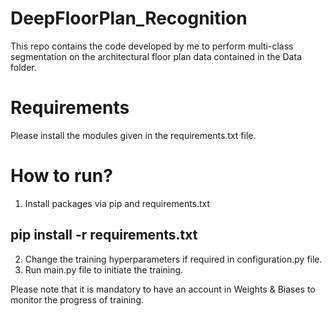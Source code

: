 # DeepFloorPlan_Recognition

This repo contains the code developed by me to perform multi-class segmentation on the architectural floor plan data contained in the Data folder.

# Requirements

Please install the modules given in the requirements.txt file. 

# How to run?
1. Install packages via pip and requirements.txt

 ## pip install -r requirements.txt

2. Change the training hyperparameters if required in configuration.py file.
3. Run main.py file to initiate the training.

Please note that it is mandatory to have an account in Weights & Biases to monitor the progress of training.
